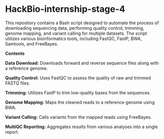 # HackBio-internship-stage-4

This repository contains a Bash script designed to automate the process of downloading sequencing data, performing quality control, trimming, genome mapping, and variant calling for multiple datasets. The script utilizes various bioinformatics tools, including FastQC, FastP, BWA, Samtools, and FreeBayes.

**Contents**

**Data Download:** Downloads forward and reverse sequence files along with a reference genome.

**Quality Control:** Uses FastQC to assess the quality of raw and trimmed FASTQ files.

**Trimming:** Utilizes FastP to trim low-quality bases from the sequences.

**Genome Mapping:** Maps the cleaned reads to a reference genome using BWA.

**Variant Calling:** Calls variants from the mapped reads using FreeBayes.

**MultiQC Reporting:** Aggregates results from various analyses into a single report.
